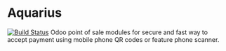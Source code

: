# Aquarius
[![Build Status](https://travis-ci.com/ajepe/aquarius.svg?branch=master)](https://travis-ci.com/ajepe/aquarius)
Odoo point of sale modules for  secure and fast way to accept payment using mobile phone QR codes or feature phone scanner.
